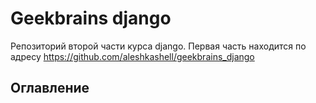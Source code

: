 # Geekbrains django

Репозиторий второй части курса django. Первая часть находится по адресу https://github.com/aleshkashell/geekbrains_django

## Оглавление